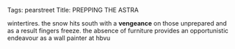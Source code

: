 Tags: pearstreet
Title: PREPPING THE ASTRA
  
wintertires. the snow hits south with a **vengeance** on those unprepared and as a result fingers freeze. the absence of furniture provides an opportunistic endeavour as a wall painter at hbvu
